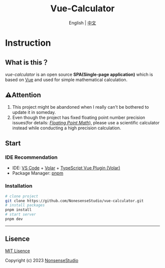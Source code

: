 <div align="center">
  <h1>Vue-Calculator</h1>
  <span> English | <a href="./README.md">中文</a></span>
</div>

# Instruction

## What is this？

*vue-calculator* is an open source **SPA(Single-page application)** which is based on [Vue](https://vuejs.org/) and used for simple mathematical calculation.

## ⚠️Attention

1. This project might be abandoned when I really can't be bothered to update it in someday.
2. Even though the project has fixed floating point number precision issues(for details: [*Floating Point Math*](https://0.30000000000000004.com/)), please use a scientific calculator instead while conducting a high precision calculation.

## Start

### IDE Recommendation

- IDE: [VS Code](https://code.visualstudio.com/) + [Volar](https://marketplace.visualstudio.com/items?itemName=Vue.volar) + [TypeScript Vue Plugin (Volar)](https://marketplace.visualstudio.com/items?itemName=Vue.vscode-typescript-vue-plugin)
- Package Manager: [pnpm](https://pnpm.io/)

### Installation

```bash
# clone project
git clone https://github.com/NonesenseStudio/vue-calculator.git
# install packages
pnpm install
# start server
pnpm dev
```

***

## Lisence

[MIT Lisence](./LICENSE)

Copyright (c) 2023 [NonsenseStudio](https://github.com/NonesenseStudio)
